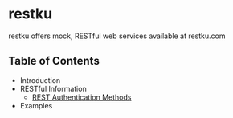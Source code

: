 restku
======

restku offers mock, RESTful web services available at restku.com

Table of Contents
-----------------
* Introduction
* RESTful Information
  * [REST Authentication Methods](https://github.com/abalone23/restku/wiki/REST-Authentication-Methods)
* Examples
